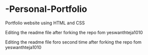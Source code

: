 # -Personal-Portfolio
Portfolio website using HTML and CSS



Editing the readme file after forking the repo fom yeswanthteja1010



Editing the readme file foro second time after forking the repo fom yeswanthteja1010
